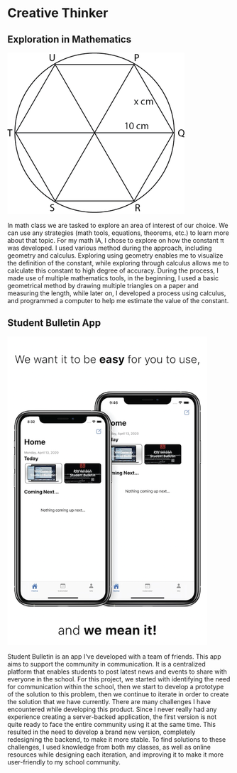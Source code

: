 # Creative Thinker

## Exploration in Mathematics

![Math IA Diagram](../images/mathiadiag.png)

In math class we are tasked to explore an area of interest of our choice. We can use any strategies (math tools, equations, theorems, etc.) to learn more about that topic. For my math IA, I chose to explore on how the constant π was developed. I used various method during the approach, including geometry and calculus. Exploring using geometry enables me to visualize the definition of the constant, while exploring through calculus allows me to calculate this constant to high degree of accuracy. During the process, I made use of multiple mathematics tools, in the beginning, I used a basic geometrical method by drawing multiple triangles on a paper and measuring the length, while later on, I developed a process using calculus, and programmed a computer to help me estimate the value of the constant.

## Student Bulletin App

![Student Bulletin Advertisement](../images/sbadvert.png)

Student Bulletin is an app I've developed with a team of friends. This app aims to support the community in communication. It is a centralized platform that enables students to post latest news and events to share with everyone in the school. For this project, we started with identifying the need for communication within the school, then we start to develop a prototype of the solution to this problem, then we continue to iterate in order to create the solution that we have currently. There are many challenges I have encountered while developing this product. Since I never really had any experience creating a server-backed application, the first version is not quite ready to face the entire community using it at the same time. This resulted in the need to develop a brand new version, completely redesigning the backend, to make it more stable. To find solutions to these challenges, I used knowledge from both my classes, as well as online resources while designing each iteration, and improving it to make it more user-friendly to my school community.
